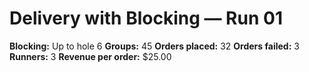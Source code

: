 # Delivery with Blocking — Run 01

**Blocking:** Up to hole 6 
**Groups:** 45
**Orders placed:** 32
**Orders failed:** 3
**Runners:** 3
**Revenue per order:** $25.00